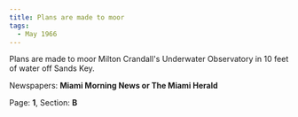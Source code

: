```yaml
---  
title: Plans are made to moor  
tags:  
  - May 1966  
---  
```

  
Plans are made to moor Milton Crandall's Underwater Observatory in 10 feet of water off Sands Key.  
  
Newspapers: **Miami Morning News or The Miami Herald**  
  
Page: **1**, Section: **B** 
